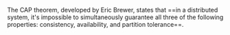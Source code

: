 The CAP theorem, developed by Eric Brewer, states that ==in a distributed system, it's impossible to simultaneously guarantee all three of the following properties: consistency, availability, and partition tolerance==.
